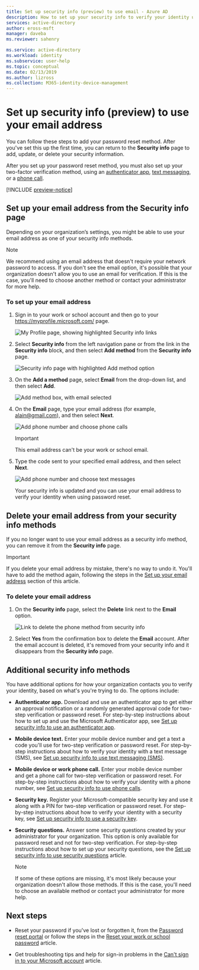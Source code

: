 ```yaml
---
title: Set up security info (preview) to use email - Azure AD
description: How to set up your security info to verify your identity using your email address.
services: active-directory
author: eross-msft
manager: daveba
ms.reviewer: sahenry

ms.service: active-directory
ms.workload: identity
ms.subservice: user-help
ms.topic: conceptual
ms.date: 02/13/2019
ms.author: lizross
ms.collection: M365-identity-device-management
---
```


# Set up security info (preview) to use your email address

You can follow these steps to add your password reset method. After you've set this up the first time, you can return to the **Security info** page to add, update, or delete your security information.

After you set up your password reset method, you must also set up your two-factor verification method, using an [authenticator app](security-info-setup-auth-app.md), [text messaging](security-info-setup-text-msg.md), or a [phone call](security-info-setup-phone-number.md).

[!INCLUDE [preview-notice](../../../includes/active-directory-end-user-preview-notice-security-info.md)]

## Set up your email address from the Security info page

Depending on your organization’s settings, you might be able to use your email address as one of your security info methods.

>[!Note]
>We recommend using an email address that doesn't require your network password to access. If you don't see the email option, it's possible that your organization doesn't allow you to use an email for verification. If this is the case, you'll need to choose another method or contact your administrator for more help.

### To set up your email address

1. Sign in to your work or school account and then go to your https://myprofile.microsoft.com/ page.

    ![My Profile page, showing highlighted Security info links](media/security-info/securityinfo-myprofile-page.png)

2. Select **Security info** from the left navigation pane or from the link in the **Security info** block, and then select **Add method** from the **Security info** page.

    ![Security info page with highlighted Add method option](media/security-info/securityinfo-myprofile-addmethod-page.png)

3. On the **Add a method** page, select **Email** from the drop-down list, and then select **Add**.

    ![Add method box, with email selected](media/security-info/securityinfo-myprofile-addemail.png)

4. On the **Email** page, type your email address (for example, alain@gmail.com), and then select **Next**.

    ![Add phone number and choose phone calls](media/security-info/securityinfo-myprofile-emailaddress.png)

    >[!Important]
    >This email address can't be your work or school email.

5. Type the code sent to your specified email address, and then select **Next**.

    ![Add phone number and choose text messages](media/security-info/securityinfo-myprofile-emailcode.png)

    Your security info is updated and you can use your email address to verify your identity when using password reset.

## Delete your email address from your security info methods

If you no longer want to use your email address as a security info method, you can remove it from the **Security info** page.

>[!Important]
>If you delete your email address by mistake, there's no way to undo it. You'll have to add the method again, following the steps in the [Set up your email address](#set-up-your-email-address-from-the-security-info-page) section of this article.

### To delete your email address

1. On the **Security info** page, select the **Delete** link next to the **Email** option.

    ![Link to delete the phone method from security info](media/security-info/securityinfo-myprofile-emaildelete.png)

2. Select **Yes** from the confirmation box to delete the **Email** account. After the email account is deleted, it's removed from your security info and it disappears from the **Security info** page.

## Additional security info methods

You have additional options for how your organization contacts you to verify your identity, based on what's you're trying to do. The options include:

- **Authenticator app.** Download and use an authenticator app to get either an approval notification or a randomly generated approval code for two-step verification or password reset. For step-by-step instructions about how to set up and use the Microsoft Authenticator app, see [Set up security info to use an authenticator app](security-info-setup-auth-app.md).

- **Mobile device text.** Enter your mobile device number and get a text a code you'll use for two-step verification or password reset. For step-by-step instructions about how to verify your identity with a text message (SMS), see [Set up security info to use text messaging (SMS)](security-info-setup-text-msg.md).

- **Mobile device or work phone call.** Enter your mobile device number and get a phone call for two-step verification or password reset. For step-by-step instructions about how to verify your identity with a phone number, see [Set up security info to use phone calls](security-info-setup-phone-number.md).

- **Security key.** Register your Microsoft-compatible security key and use it along with a PIN for two-step verification or password reset. For step-by-step instructions about how to verify your identity with a security key, see [Set up security info to use a security key](security-info-setup-security-key.md).

- **Security questions.** Answer some security questions created by your administrator for your organization. This option is only available for password reset and not for two-step verification. For step-by-step instructions about how to set up your security questions, see the [Set up security info to use security questions](security-info-setup-questions.md) article.

    >[!Note]
    >If some of these options are missing, it's most likely because your organization doesn't allow those methods. If this is the case, you'll need to choose an available method or contact your administrator for more help.

## Next steps

- Reset your password if you've lost or forgotten it, from the [Password reset portal](https://passwordreset.microsoftonline.com/) or follow the steps in the [Reset your work or school password](active-directory-passwords-update-your-own-password.md) article.

- Get troubleshooting tips and help for sign-in problems in the [Can't sign in to your Microsoft account](https://support.microsoft.com/help/12429/microsoft-account-sign-in-cant) article.
